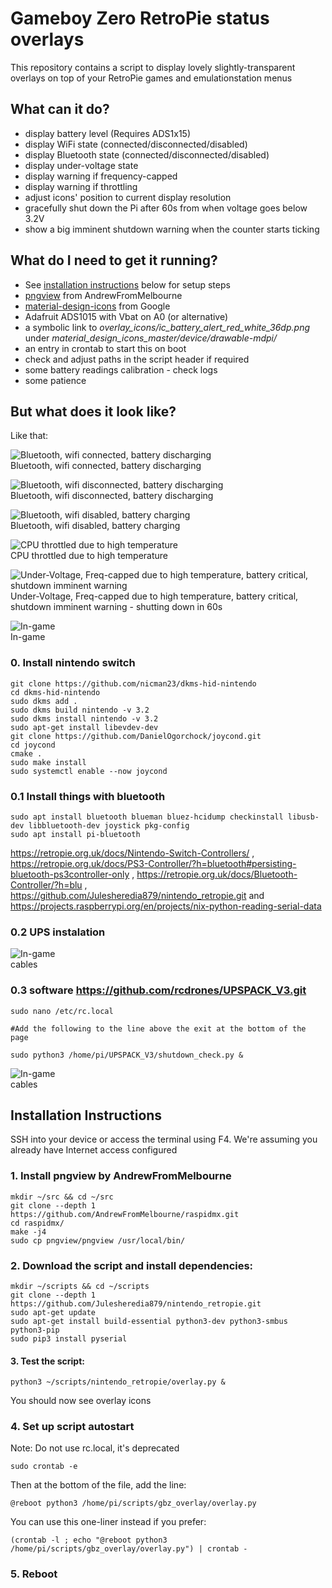 # Gameboy Zero RetroPie status overlays
This repository contains a script to display lovely slightly-transparent overlays on top of your RetroPie games and emulationstation menus

## What can it do?
- display battery level (Requires ADS1x15)
- display WiFi state (connected/disconnected/disabled)
- display Bluetooth state (connected/disconnected/disabled)
- display under-voltage state
- display warning if frequency-capped
- display warning if throttling
- adjust icons' position to current display resolution
- gracefully shut down the Pi after 60s from when voltage goes below 3.2V
- show a big imminent shutdown warning when the counter starts ticking

## What do I need to get it running?
- See [installation instructions](#installation-instructions) below for setup steps
- [pngview](https://github.com/AndrewFromMelbourne/raspidmx/tree/master/pngview) from AndrewFromMelbourne
- [material-design-icons](https://github.com/google/material-design-icons/archive/master.zip) from Google
- Adafruit ADS1015 with Vbat on A0 (or alternative)
- a symbolic link to *overlay\_icons/ic\_battery\_alert\_red\_white\_36dp.png* under *material\_design\_icons\_master/device/drawable-mdpi/*
- an entry in crontab to start this on boot
- check and adjust paths in the script header if required
- some battery readings calibration - check logs
- some patience

## But what does it look like?
Like that:

![Bluetooth, wifi connected, battery discharging](_images/connected.png)  
Bluetooth, wifi connected, battery discharging

![Bluetooth, wifi disconnected, battery discharging](_images/disconnected.png)  
Bluetooth, wifi disconnected, battery discharging

![Bluetooth, wifi disabled, battery charging](_images/disabled_charging.png)  
Bluetooth, wifi disabled, battery charging

![CPU throttled due to high temperature](_images/throttle.png)  
CPU throttled due to high temperature

![Under-Voltage, Freq-capped due to high temperature, battery critical, shutdown imminent warning](_images/freqcap_undervolt_criticalbat_shutdown.png)  
Under-Voltage, Freq-capped due to high temperature, battery critical, shutdown imminent warning - shutting down in 60s

![In-game](_images/ingame.png)  
In-game
### 0. Install nintendo switch 

    
    git clone https://github.com/nicman23/dkms-hid-nintendo
    cd dkms-hid-nintendo
    sudo dkms add .
    sudo dkms build nintendo -v 3.2
    sudo dkms install nintendo -v 3.2
    sudo apt-get install libevdev-dev
    git clone https://github.com/DanielOgorchock/joycond.git
    cd joycond
    cmake .
    sudo make install
    sudo systemctl enable --now joycond
### 0.1 Install things with bluetooth     
    sudo apt install bluetooth blueman bluez-hcidump checkinstall libusb-dev libbluetooth-dev joystick pkg-config
    sudo apt install pi-bluetooth
        


https://retropie.org.uk/docs/Nintendo-Switch-Controllers/ ,
https://retropie.org.uk/docs/PS3-Controller/?h=bluetooth#persisting-bluetooth-ps3controller-only ,
https://retropie.org.uk/docs/Bluetooth-Controller/?h=blu ,
https://github.com/Julesheredia879/nintendo_retropie.git and 
https://projects.raspberrypi.org/en/projects/nix-python-reading-serial-data

### 0.2 UPS instalation

![In-game](_images/configuracion_cables.jpg)  
cables

### 0.3 software https://github.com/rcdrones/UPSPACK_V3.git
    sudo nano /etc/rc.local
    
    #Add the following to the line above the exit at the bottom of the page
    
    sudo python3 /home/pi/UPSPACK_V3/shutdown_check.py &


![In-game](_images/instalar.png)  
cables


## Installation Instructions

SSH into your device or access the terminal using F4. We're assuming you already have Internet access configured

### 1. Install pngview by AndrewFromMelbourne
    mkdir ~/src && cd ~/src
    git clone --depth 1 https://github.com/AndrewFromMelbourne/raspidmx.git
    cd raspidmx/
    make -j4
    sudo cp pngview/pngview /usr/local/bin/


### 2. Download the script and install dependencies:
    mkdir ~/scripts && cd ~/scripts
    git clone --depth 1 https://github.com/Julesheredia879/nintendo_retropie.git
    sudo apt-get update
    sudo apt-get install build-essential python3-dev python3-smbus python3-pip
    sudo pip3 install pyserial

#### 3. Test the script:

    python3 ~/scripts/nintendo_retropie/overlay.py &

You should now see overlay icons

### 4. Set up script autostart
Note: Do not use rc.local, it's deprecated

    sudo crontab -e

Then at the bottom of the file, add the line:

    @reboot python3 /home/pi/scripts/gbz_overlay/overlay.py

You can use this one-liner instead if you prefer:

    (crontab -l ; echo "@reboot python3 /home/pi/scripts/gbz_overlay/overlay.py") | crontab -

### 5. Reboot
